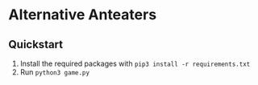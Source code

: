 # Alternative Anteaters


## Quickstart

1. Install the required packages with `pip3 install -r requirements.txt` 
2. Run `python3 game.py`

